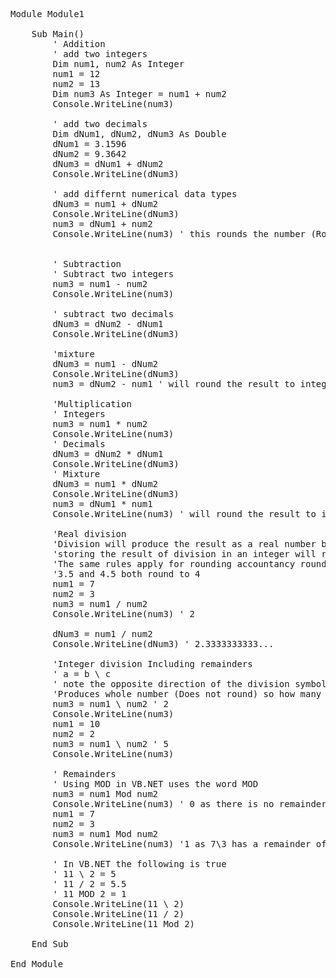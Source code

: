 <pre lang=vb.net>
Module Module1

    Sub Main()
        ' Addition
        ' add two integers
        Dim num1, num2 As Integer
        num1 = 12
        num2 = 13
        Dim num3 As Integer = num1 + num2
        Console.WriteLine(num3)

        ' add two decimals
        Dim dNum1, dNum2, dNum3 As Double
        dNum1 = 3.1596
        dNum2 = 9.3642
        dNum3 = dNum1 + dNum2
        Console.WriteLine(dNum3)

        ' add differnt numerical data types
        dNum3 = num1 + dNum2
        Console.WriteLine(dNum3)
        num3 = dNum1 + num2
        Console.WriteLine(num3) ' this rounds the number (Rounding at .5 goes to nearest even number) as it is stored in Integer


        ' Subtraction
        ' Subtract two integers
        num3 = num1 - num2
        Console.WriteLine(num3)

        ' subtract two decimals
        dNum3 = dNum2 - dNum1
        Console.WriteLine(dNum3)

        'mixture
        dNum3 = num1 - dNum2
        Console.WriteLine(dNum3)
        num3 = dNum2 - num1 ' will round the result to integer value

        'Multiplication
        ' Integers
        num3 = num1 * num2
        Console.WriteLine(num3)
        ' Decimals
        dNum3 = dNum2 * dNum1
        Console.WriteLine(dNum3)
        ' Mixture
        dNum3 = num1 * dNum2
        Console.WriteLine(dNum3)
        num3 = dNum1 * num1
        Console.WriteLine(num3) ' will round the result to integer value

        'Real division
        'Division will produce the result as a real number but will convert it to the data type used
        'storing the result of division in an integer will round it
        'The same rules apply for rounding accountancy rounding will round .5 to the nearest even number
        '3.5 and 4.5 both round to 4
        num1 = 7
        num2 = 3
        num3 = num1 / num2
        Console.WriteLine(num3) ' 2

        dNum3 = num1 / num2
        Console.WriteLine(dNum3) ' 2.3333333333...

        'Integer division Including remainders
        ' a = b \ c 
        ' note the opposite direction of the division symbol
        'Produces whole number (Does not round) so how many times c can go into b
        num3 = num1 \ num2 ' 2
        Console.WriteLine(num3)
        num1 = 10
        num2 = 2
        num3 = num1 \ num2 ' 5
        Console.WriteLine(num3)

        ' Remainders
        ' Using MOD in VB.NET uses the word MOD
        num3 = num1 Mod num2
        Console.WriteLine(num3) ' 0 as there is no remainder dividing 10 by 2
        num1 = 7
        num2 = 3
        num3 = num1 Mod num2
        Console.WriteLine(num3) '1 as 7\3 has a remainder of 1

        ' In VB.NET the following is true
        ' 11 \ 2 = 5
        ' 11 / 2 = 5.5
        ' 11 MOD 2 = 1
        Console.WriteLine(11 \ 2)
        Console.WriteLine(11 / 2)
        Console.WriteLine(11 Mod 2)

    End Sub

End Module
